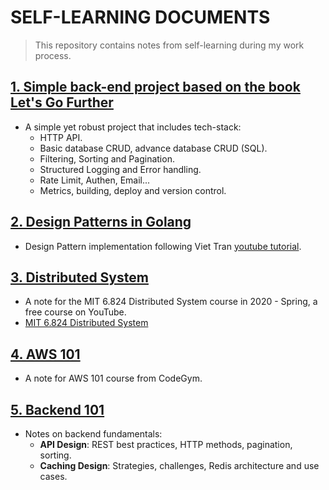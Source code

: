 # SELF-LEARNING DOCUMENTS

> This repository contains notes from self-learning during my work process.

## [1. Simple back-end project based on the book Let's Go Further](/greenlight-further)

- A simple yet robust project that includes tech-stack:
  - HTTP API.
  - Basic database CRUD, advance database CRUD (SQL).
  - Filtering, Sorting and Pagination.
  - Structured Logging and Error handling.
  - Rate Limit, Authen, Email...
  - Metrics, building, deploy and version control.

## [2. Design Patterns in Golang](/design-patterns)

- Design Pattern implementation following Viet Tran [youtube tutorial](https://www.youtube.com/watch?v=-eHfGiq9plg&list=PLOsM_3jFFQRmNCt68hxCdxi8i_fUx2wTZ).

## [3. Distributed System](/MIT68240-Distributed-System-2020)

- A note for the MIT 6.824 Distributed System course in 2020 - Spring, a free course on YouTube.
- [MIT 6.824 Distributed System](https://www.youtube.com/watch?v=cQP8WApzIQQ&list=PLrw6a1wE39_tb2fErI4-WkMbsvGQk9_UB&index=1)

## [4. AWS 101](/aws-101)

- A note for AWS 101 course from CodeGym.

## [5. Backend 101](/backend-101)

- Notes on backend fundamentals:
  - **API Design**: REST best practices, HTTP methods, pagination, sorting.
  - **Caching Design**: Strategies, challenges, Redis architecture and use cases.